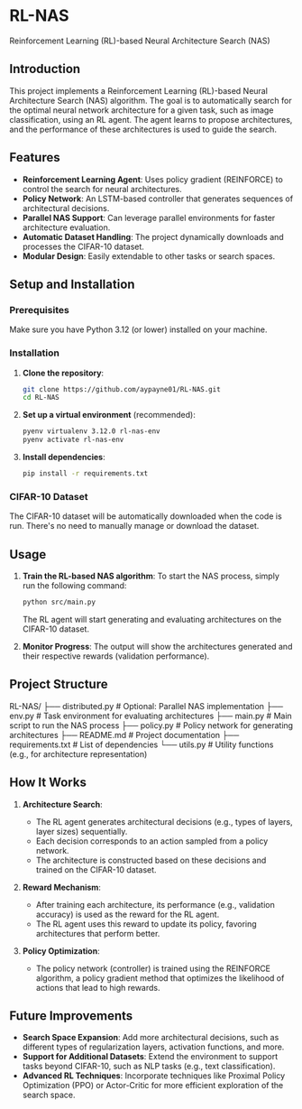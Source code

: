# RL-NAS
Reinforcement Learning (RL)-based Neural Architecture Search (NAS)

## Introduction
This project implements a Reinforcement Learning (RL)-based Neural Architecture Search (NAS) algorithm. The goal is to automatically search for the optimal neural network architecture for a given task, such as image classification, using an RL agent. The agent learns to propose architectures, and the performance of these architectures is used to guide the search.

## Features
- **Reinforcement Learning Agent**: Uses policy gradient (REINFORCE) to control the search for neural architectures.
- **Policy Network**: An LSTM-based controller that generates sequences of architectural decisions.
- **Parallel NAS Support**: Can leverage parallel environments for faster architecture evaluation.
- **Automatic Dataset Handling**: The project dynamically downloads and processes the CIFAR-10 dataset.
- **Modular Design**: Easily extendable to other tasks or search spaces.

## Setup and Installation

### Prerequisites
Make sure you have Python 3.12 (or lower) installed on your machine.

### Installation
1. **Clone the repository**:
    ```bash
    git clone https://github.com/aypayne01/RL-NAS.git
    cd RL-NAS
    ```
2. **Set up a virtual environment** (recommended):
    ```bash
    pyenv virtualenv 3.12.0 rl-nas-env
    pyenv activate rl-nas-env
    ```
3. **Install dependencies**:
    ```bash
    pip install -r requirements.txt
    ```

### CIFAR-10 Dataset
The CIFAR-10 dataset will be automatically downloaded when the code is run. There's no need to manually manage or download the dataset.

## Usage

1. **Train the RL-based NAS algorithm**:
    To start the NAS process, simply run the following command:
    ```bash
    python src/main.py
    ```
    The RL agent will start generating and evaluating architectures on the CIFAR-10 dataset.

2. **Monitor Progress**:
    The output will show the architectures generated and their respective rewards (validation performance).

## Project Structure
RL-NAS/ ├── distributed.py # Optional: Parallel NAS implementation ├── env.py # Task environment for evaluating architectures ├── main.py # Main script to run the NAS process ├── policy.py # Policy network for generating architectures ├── README.md # Project documentation ├── requirements.txt # List of dependencies └── utils.py # Utility functions (e.g., for architecture representation)


## How It Works
1. **Architecture Search**:
   - The RL agent generates architectural decisions (e.g., types of layers, layer sizes) sequentially.
   - Each decision corresponds to an action sampled from a policy network.
   - The architecture is constructed based on these decisions and trained on the CIFAR-10 dataset.

2. **Reward Mechanism**:
   - After training each architecture, its performance (e.g., validation accuracy) is used as the reward for the RL agent.
   - The RL agent uses this reward to update its policy, favoring architectures that perform better.

3. **Policy Optimization**:
   - The policy network (controller) is trained using the REINFORCE algorithm, a policy gradient method that optimizes the likelihood of actions that lead to high rewards.

## Future Improvements
- **Search Space Expansion**: Add more architectural decisions, such as different types of regularization layers, activation functions, and more.
- **Support for Additional Datasets**: Extend the environment to support tasks beyond CIFAR-10, such as NLP tasks (e.g., text classification).
- **Advanced RL Techniques**: Incorporate techniques like Proximal Policy Optimization (PPO) or Actor-Critic for more efficient exploration of the search space.
